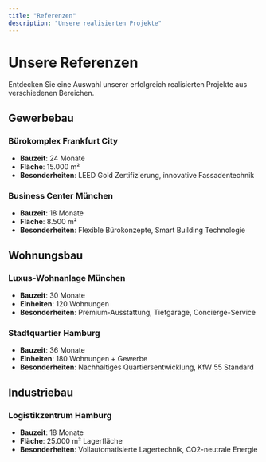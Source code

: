 ```yaml
---
title: "Referenzen"
description: "Unsere realisierten Projekte"
---
```


# Unsere Referenzen

Entdecken Sie eine Auswahl unserer erfolgreich realisierten Projekte aus verschiedenen Bereichen.

## Gewerbebau

### Bürokomplex Frankfurt City
- **Bauzeit**: 24 Monate
- **Fläche**: 15.000 m²
- **Besonderheiten**: LEED Gold Zertifizierung, innovative Fassadentechnik

### Business Center München
- **Bauzeit**: 18 Monate
- **Fläche**: 8.500 m²
- **Besonderheiten**: Flexible Bürokonzepte, Smart Building Technologie

## Wohnungsbau

### Luxus-Wohnanlage München
- **Bauzeit**: 30 Monate
- **Einheiten**: 120 Wohnungen
- **Besonderheiten**: Premium-Ausstattung, Tiefgarage, Concierge-Service

### Stadtquartier Hamburg
- **Bauzeit**: 36 Monate
- **Einheiten**: 180 Wohnungen + Gewerbe
- **Besonderheiten**: Nachhaltiges Quartiersentwicklung, KfW 55 Standard

## Industriebau

### Logistikzentrum Hamburg
- **Bauzeit**: 18 Monate
- **Fläche**: 25.000 m² Lagerfläche
- **Besonderheiten**: Vollautomatisierte Lagertechnik, CO2-neutrale Energie